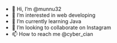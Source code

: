 - 👋 Hi, I’m @munnu32
- 👀 I’m interested in web developing
- 🌱 I’m currently learning Java
- 💞️ I’m looking to collaborate on Instagram
- 📫 How to reach me @cyber_cian
